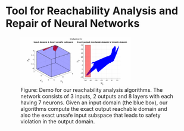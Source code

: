 # Tool for Reachability Analysis and Repair of Neural Networks

<figure>
    <img src="examples/Demo/reach_analysis.gif" style="width:70%"> 
    <figcaption>Figure: Demo for our reachability analysis algorithms. The network consists of 3 inputs, 2 outputs and 8 layers with each having 7 neurons. Given an input domain (the blue box), our algorithms compute the exact output reachable domain and also the exact unsafe input subspace that leads to safety violation in the output domain.</figcaption>
</figure>


